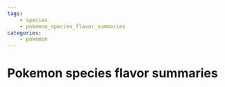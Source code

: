 ```yaml
---
tags:
    - species
    - pokemon_species_flavor_summaries
categories:
    - pokemon
---
```


# Pokemon species flavor summaries

